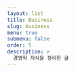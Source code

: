 ```yaml
---
layout: list
title: Business
slug: business
menu: true
submenu: false
order: 5
description: >
  경영학 지식을 정리한 글
---
```

